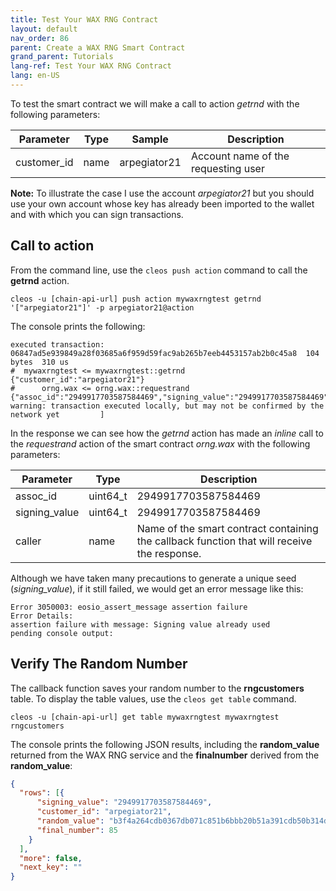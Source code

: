 ```yaml
---
title: Test Your WAX RNG Contract
layout: default
nav_order: 86
parent: Create a WAX RNG Smart Contract
grand_parent: Tutorials
lang-ref: Test Your WAX RNG Contract
lang: en-US
---
```


To test the smart contract we will make a call to action *getrnd* with the following parameters:

| Parameter   | Type | Sample      | Description                                      |
| ----------- | ---- | ------------ | ---------------------------------------------------- |
| customer_id | name | arpegiator21 | Account name of the requesting user |

**Note:** To illustrate the case I use the account *arpegiator21* but you should use your own account whose key has already been imported to the wallet and with which you can sign transactions.

## Call to action

From the command line, use the `cleos push action` command to call the **getrnd** action.

```shell
cleos -u [chain-api-url] push action mywaxrngtest getrnd '["arpegiator21"]' -p arpegiator21@action
```

The console prints the following:

```shell
executed transaction: 06847ad5e939849a28f03685a6f959d59fac9ab265b7eeb4453157ab2b0c45a8  104 bytes  310 us
#  mywaxrngtest <= mywaxrngtest::getrnd         {"customer_id":"arpegiator21"}
#      orng.wax <= orng.wax::requestrand        {"assoc_id":"2949917703587584469","signing_value":"2949917703587584469","caller":"mywaxrngtest"}
warning: transaction executed locally, but may not be confirmed by the network yet         ]
```

In the response we can see how the *getrnd* action has made an *inline* call to the *requestrand* action of the smart contract *orng.wax* with the following parameters:

| Parameter   | Type |  Description                                      |
| ----------- | ---- |  ---------------------------------------------------- |
| assoc_id | uint64_t | 2949917703587584469 |64-bit code that the smart contract has generated from *transaction_id* and that we use to identify the request. |
| signing_value | uint64_t | 2949917703587584469 | Same as the previous one. This time it will serve as a seed to generate the random number. |
|caller | name | Name of the smart contract containing the callback function that will receive the response. |

Although we have taken many precautions to generate a unique seed (*signing_value*), if it still failed, we would get an error message like this:

```shell
Error 3050003: eosio_assert_message assertion failure
Error Details:
assertion failure with message: Signing value already used
pending console output:
```

## Verify The Random Number

The callback function saves your random number to the **rngcustomers** table. To display the table values, use the `cleos get table` command.

```shell
cleos -u [chain-api-url] get table mywaxrngtest mywaxrngtest rngcustomers
```

The console prints the following JSON results, including the **random_value** returned from the WAX RNG service and the **finalnumber** derived from the **random_value**:

```json
{
  "rows": [{
      "signing_value": "2949917703587584469",
      "customer_id": "arpegiator21",
      "random_value": "b3f4a264cdb0367db071c851b6bbb20b51a391cdb50b314d81f3705c0702c8d4",
      "final_number": 85
    }
  ],
  "more": false,
  "next_key": ""
}
```